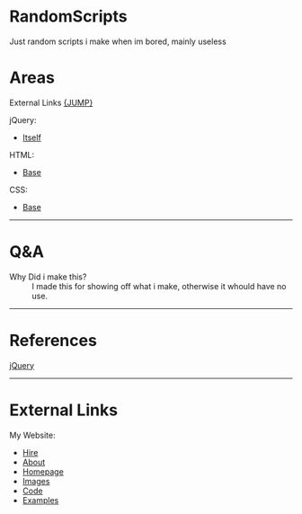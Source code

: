 # RandomScripts
Just random scripts i make when im bored, mainly useless



# Areas
External Links [{JUMP}](#external_links)

jQuery:
- [Itself](#jquery_link)

HTML:
- [Base]()

CSS:
- [Base]()

---



# <a id="questions_and_answers"></a> Q&A

<dl>
<dt>Why Did i make this?</dt>
<dd>I made this for showing off what i make, otherwise it whould have no use.</dd>
</dl>

---









































# References
<a id="jquery_link"></a>[jQuery]()


---
# <a id="external_links"></a> External Links
My Website:
 - [Hire](https://www.darkeyegod.com/hire)
 - [About](https://www.darkeyegod.com/about)
 - [Homepage](https://www.darkeyegod.com)
 - [Images](https://www.darkeyegod.com/images)
 - [Code](#external_links)
 - [Examples](#external_links)

